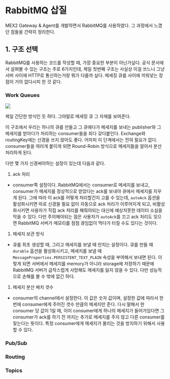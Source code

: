 # RabbitMQ 삽질

MEX2 Gateway & Agent를 개발하면서 RabbitMQ를 사용하였다. 그 과정에서 느꼈던 점들을 간략히 정리한다.

## 1. 구조 선택

RabbitMQ를 사용하는 코드를 작성할 때, 가장 중요한 부분이 아닌가싶다.
공식 문서에서 살펴볼 수 있는 구조는 주로 6가지인데, 제일 첫번째 구조는 사실상 이걸 쓰느니 그냥 서버 사이에 HTTP로 통신하는거랑 뭐가 다를까 싶다. 메세징 큐를 사이에 끼워넣는 장점이 거의 없다시피 한 것 같다.

### Work Queues

![](https://www.rabbitmq.com/img/tutorials/python-two.png)

제일 간단한 방식인 듯 하다. 그야말로 메세징 큐 그 자체를 보여준다.

이 구조에서 우리는 하나의 큐를 만들고 그 큐에다가 메세지를 보내는 publisher와 그 메세지를 받아다가 처리하는 consumer들을 죄다 갖다붙인다. Exchange와 routingKey에는 신경을 쓰지 않아도 좋다. 어차피 이 단계에서는 전혀 필요가 없다. consumer들을 여러개 붙이게 되면 Round-Robin 방식으로 메세지들을 알아서 분산 처리하게 된다.

다만 몇 가지 신경써야하는 설정이 있는데 다음과 같다.

1. ack 처리
  - consumer쪽 설정이다. RabbitMQ에서는 consumer로 메세지를 보내고, consumer가 메세지를 정상적으로 받았다는 ack를 보내야 큐에서 메세지를 지우게 된다. 그에 따라 이 ack를 어떻게 처리할건지 고를 수 있는데, `autoAck` 옵션을 활성화시키면 따로 신경쓸 필요 없이 자동으로 ack 처리가 이루어지게 되고, 비활성화시키면 사용자가 직접 ack 처리를 해줘야되는 대신에 예상치못한 데이터 소실을 막을 수 있다. 다만 주의해야되는 점은 사용자가 `autoAck`를 끄고 ack 처리도 잊으면 RabbitMQ 서버가 메모리를 점점 끊임없이 먹다가 터질 수도 있다는 것이다. 
1. 메세지 보관 방식
  - 큐를 최초 생성할 때, 그리고 메세지를 보낼 때 만지는 설정이다. 큐를 만들 때 `durable` 옵션을 활성화시키고, 메세지를 보낼 때 `MessageProperties.PERSISTENT_TEXT_PLAIN` 속성을 부여해서 보내면 된다. 이렇게 되면 서버에서 메세지를 memory가 아니라 storage에 저장하기 때문에 RabbitMQ 서버가 급작스럽게 사망해도 메세지를 잃지 않을 수 있다. 다만 성능적으로 손해를 볼 수 밖에 없긴 하다.
1. 메세지 분산 배치 갯수
  - consumer의 channel에서 설정한다. 이 값은 숫자 값이며, 설정한 값에 따라서 한번에 consumer에게 주어진 갯수 만큼의 메세지만 준다. 다시 말해서 한 consumer 당 값이 1일 때, 이미 consumer에게 하나의 메세지가 들어가있다면 그 consumer가 ack를 하기 전 까지는 추가로 메세지를 주지 않고 다른 consumer를 찾는다는 뜻이다. 특정 consumer에게 메세지가 몰리는 것을 방지하기 위해서 사용할 수 있다.

### Pub/Sub

### Routing

### Topics